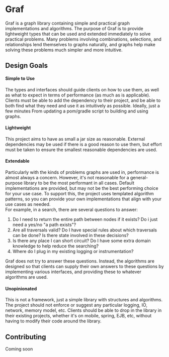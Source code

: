 # Graf
Graf is a graph library containing simple and practical graph implementations and algorithms. 
The purpose of Graf is to provide lightweight types that can be used and extended immediately to solve 
practical problems. Many problems involving combinations, selections, and relationships lend themselves 
to graphs naturally, and graphs help make solving these problems much simpler and more intuitive.

## Design Goals
#### Simple to Use  
The types and interfaces should guide clients on how to use them, as well as what to expect 
in terms of performance (as much as is applicable). Clients must be able to add the dependency to their project, and be 
able to both find what they need and use it as intuitively as possible. Ideally, just a few minutes From updating a 
pom/gradle script to building and using graphs.  
#### Lightweight
This project aims to have as small a jar size as reasonable. External dependencies may be used if
there is a good reason to use them, but effort must be taken to ensure the smallest reasonable dependencies are used.
#### Extendable
Particularly with the kinds of problems graphs are used in, performance is almost always a concern. However, it's
not reasonable for a general-purpose library to be the most performant in all cases. Default implementations are
 provided, but may not be the best performing choice for your use case. To support this, the project uses templated 
 algorithm patterns, so you can provide your own implementations that align with your use cases as needed.  
 For example, in a search, there are several questions to answer:
 1. Do I need to return the entire path between nodes if it exists? Do i just need a yes/no "a path exists"?
 2. Are all traversals valid? Do I have special rules about which traversals can be done? Is there state involved in 
 these decisions?
 3. Is there any place I can short circuit? Do I have some extra domain knowledge to help reduce the searching?  
 4. Where do I plug in my existing logging or instrumentation?  
 
 Graf does not try to answer these questions. Instead, the algorithms are designed so that clients can supply their own
 answers to these questions by implementing various interfaces, and providing these to whatever algorithms are used.
 #### Unopinionated
 This is not a framework, just a simple library with structures and algorithms. The project should not enforce or 
 suggest any particular logging, IO, network, memory model, etc. Clients should be able to drop in the library in their 
 existing projects, whether it's on mobile, spring, EJB, etc, without having to modify their code around the library.
 
 
 ## Contributing
 Coming soon  